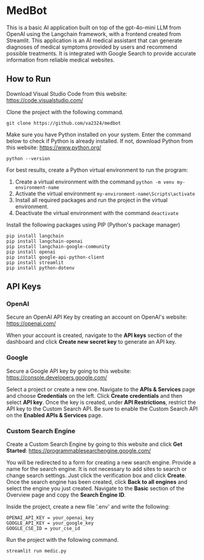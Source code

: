 # MedBot
This is a basic AI application built on top of the gpt-4o-mini LLM from OpenAI using the Langchain framework, with a frontend created from Streamlit. This application is an AI medical assistant that can generate diagnoses of medical symptoms provided by users and recommend possible treatments. It is integrated with Google Search to provide accurate information from reliable medical websites. 

## How to Run
Download Visual Studio Code from this website: https://code.visualstudio.com/

Clone the project with the following command.

```
git clone https://github.com/va2324/medbot
```

Make sure you have Python installed on your system. Enter the command below to check if Python is already installed. If not, download Python from this website: https://www.python.org/

```
python --version
```

For best results, create a Python virtual environment to run the program: 
  1. Create a virtual environment with the command `python -m venv my-environment-name`
  2. Activate the virtual environment `my-environment-name\Scripts\activate`
  3. Install all required packages and run the project in the virtual environment.
  4. Deactivate the virtual environment with the command `deactivate`

Install the following packages using PIP (Python's package manager)
```
pip install langchain
pip install langchain-openai
pip install langchain-google-community
pip install openai
pip install google-api-python-client
pip install streamlit
pip install python-dotenv
```

## API Keys
### OpenAI
Secure an OpenAI API Key by creating an account on OpenAI's website: https://openai.com/

When your account is created, navigate to the **API keys** section of the dashboard and click **Create new secret key** to generate an API key. 

### Google
Secure a Google API key by going to this website: https://console.developers.google.com/

Select a project or create a new one. Navigate to the **APIs & Services** page and choose **Credentials** on the left. Click **Create credentials** and then select **API key**.
Once the key is created, under **API Restrictions**, restrict the API key to the Custom Search API. Be sure to enable the Custom Search API on the **Enabled APIs & Services** page.

### Custom Search Engine
Create a Custom Search Engine by going to this website and click **Get Started**: https://programmablesearchengine.google.com/

You will be redirected to a form for creating a new search engine. Provide a name for the search engine. It is not necessary to add sites to search or change search settings. Just click the verification box and click **Create**. Once the search engine has been created, click **Back to all engines** and select the engine you just created. Navigate to the **Basic** section of the Overview page and copy the **Search Engine ID**.

Inside the project, create a new file '.env' and write the following:
```
OPENAI_API_KEY = your_openai_key
GOOGLE_API_KEY = your_google_key
GOOGLE_CSE_ID = your_cse_id
```

Run the project with the following command.
```
streamlit run medic.py
```
